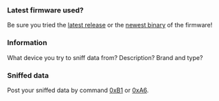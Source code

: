 ### Latest firmware used?
Be sure you tried the [latest release](https://github.com/Portisch/RF-Bridge-EFM8BB1/releases) or the [newest binary](https://github.com/Portisch/RF-Bridge-EFM8BB1/blob/master/Keil%208051%20v9.53%20-%20Release/RF-Bridge-EFM8BB1.hex) of the firmware!

### Information
What device you try to sniff data from? Description? Brand and type?

### Sniffed data
Post your sniffed data by command [0xB1](https://github.com/Portisch/RF-Bridge-EFM8BB1/wiki/0xB1) or [0xA6](https://github.com/Portisch/RF-Bridge-EFM8BB1/wiki/0xA6).
